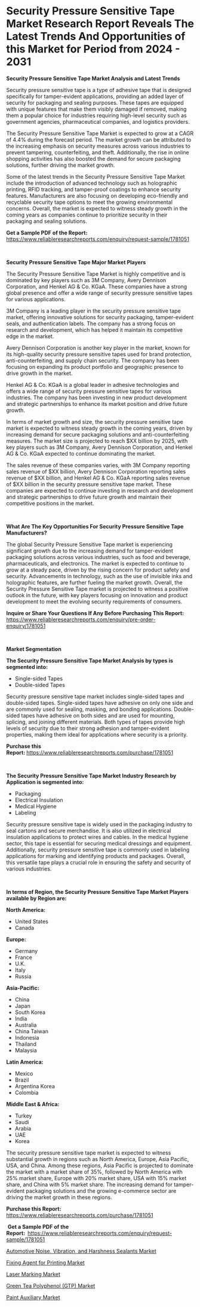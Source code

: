 <p><h1>Security Pressure Sensitive Tape Market Research Report Reveals The Latest Trends And Opportunities of this Market for Period from 2024 - 2031</h1></p><p><strong>Security Pressure Sensitive Tape Market Analysis and Latest Trends</strong></p>
<p><p>Security pressure sensitive tape is a type of adhesive tape that is designed specifically for tamper-evident applications, providing an added layer of security for packaging and sealing purposes. These tapes are equipped with unique features that make them visibly damaged if removed, making them a popular choice for industries requiring high-level security such as government agencies, pharmaceutical companies, and logistics providers.</p><p>The Security Pressure Sensitive Tape Market is expected to grow at a CAGR of 4.4% during the forecast period. The market growth can be attributed to the increasing emphasis on security measures across various industries to prevent tampering, counterfeiting, and theft. Additionally, the rise in online shopping activities has also boosted the demand for secure packaging solutions, further driving the market growth.</p><p>Some of the latest trends in the Security Pressure Sensitive Tape Market include the introduction of advanced technology such as holographic printing, RFID tracking, and tamper-proof coatings to enhance security features. Manufacturers are also focusing on developing eco-friendly and recyclable security tape options to meet the growing environmental concerns. Overall, the market is expected to witness steady growth in the coming years as companies continue to prioritize security in their packaging and sealing solutions.</p></p>
<p><strong>Get a Sample PDF of the Report:&nbsp;</strong> <a href="https://www.reliableresearchreports.com/enquiry/request-sample/1781051">https://www.reliableresearchreports.com/enquiry/request-sample/1781051</a></p>
<p>&nbsp;</p>
<p><strong>Security Pressure Sensitive Tape Major Market Players</strong></p>
<p><p>The Security Pressure Sensitive Tape Market is highly competitive and is dominated by key players such as 3M Company, Avery Dennison Corporation, and Henkel AG & Co. KGaA. These companies have a strong global presence and offer a wide range of security pressure sensitive tapes for various applications.</p><p>3M Company is a leading player in the security pressure sensitive tape market, offering innovative solutions for security packaging, tamper-evident seals, and authentication labels. The company has a strong focus on research and development, which has helped it maintain its competitive edge in the market.</p><p>Avery Dennison Corporation is another key player in the market, known for its high-quality security pressure sensitive tapes used for brand protection, anti-counterfeiting, and supply chain security. The company has been focusing on expanding its product portfolio and geographic presence to drive growth in the market.</p><p>Henkel AG & Co. KGaA is a global leader in adhesive technologies and offers a wide range of security pressure sensitive tapes for various industries. The company has been investing in new product development and strategic partnerships to enhance its market position and drive future growth.</p><p>In terms of market growth and size, the security pressure sensitive tape market is expected to witness steady growth in the coming years, driven by increasing demand for secure packaging solutions and anti-counterfeiting measures. The market size is projected to reach $XX billion by 2025, with key players such as 3M Company, Avery Dennison Corporation, and Henkel AG & Co. KGaA expected to continue dominating the market.</p><p>The sales revenue of these companies varies, with 3M Company reporting sales revenue of $XX billion, Avery Dennison Corporation reporting sales revenue of $XX billion, and Henkel AG & Co. KGaA reporting sales revenue of $XX billion in the security pressure sensitive tape market. These companies are expected to continue investing in research and development and strategic partnerships to drive future growth and maintain their competitive positions in the market.</p></p>
<p>&nbsp;</p>
<p><strong>What Are The Key Opportunities For Security Pressure Sensitive Tape Manufacturers?</strong></p>
<p><p>The global Security Pressure Sensitive Tape market is experiencing significant growth due to the increasing demand for tamper-evident packaging solutions across various industries, such as food and beverage, pharmaceuticals, and electronics. The market is expected to continue to grow at a steady pace, driven by the rising concern for product safety and security. Advancements in technology, such as the use of invisible inks and holographic features, are further fueling the market growth. Overall, the Security Pressure Sensitive Tape market is projected to witness a positive outlook in the future, with key players focusing on innovation and product development to meet the evolving security requirements of consumers.</p></p>
<p><strong>Inquire or Share Your Questions If Any Before Purchasing This Report:</strong> <a href="https://www.reliableresearchreports.com/enquiry/pre-order-enquiry/1781051">https://www.reliableresearchreports.com/enquiry/pre-order-enquiry/1781051</a></p>
<p>&nbsp;</p>
<p><strong>Market Segmentation</strong></p>
<p><strong>The Security Pressure Sensitive Tape Market Analysis by types is segmented into:</strong></p>
<p><ul><li>Single-sided Tapes</li><li>Double-sided Tapes</li></ul></p>
<p><p>Security pressure sensitive tape market includes single-sided tapes and double-sided tapes. Single-sided tapes have adhesive on only one side and are commonly used for sealing, masking, and bonding applications. Double-sided tapes have adhesive on both sides and are used for mounting, splicing, and joining different materials. Both types of tapes provide high levels of security due to their strong adhesion and tamper-evident properties, making them ideal for applications where security is a priority.</p></p>
<p><strong>Purchase this Report:&nbsp;</strong><a href="https://www.reliableresearchreports.com/purchase/1781051">https://www.reliableresearchreports.com/purchase/1781051</a></p>
<p>&nbsp;</p>
<p><strong>The Security Pressure Sensitive Tape Market Industry Research by Application is segmented into:</strong></p>
<p><ul><li>Packaging</li><li>Electrical Insulation</li><li>Medical Hygiene</li><li>Labeling</li></ul></p>
<p><p>Security pressure sensitive tape is widely used in the packaging industry to seal cartons and secure merchandise. It is also utilized in electrical insulation applications to protect wires and cables. In the medical hygiene sector, this tape is essential for securing medical dressings and equipment. Additionally, security pressure sensitive tape is commonly used in labeling applications for marking and identifying products and packages. Overall, this versatile tape plays a crucial role in ensuring the safety and security of various industries.</p></p>
<p>&nbsp;</p>
<p><strong>In terms of Region, the Security Pressure Sensitive Tape Market Players available by Region are:</strong></p>
<p>
    <p> <strong> North America: </strong>
        <ul>
            <li>United States</li>
            <li>Canada</li>
        </ul>
        </p> 
    <p> <strong> Europe: </strong>
        <ul>
            <li>Germany</li>
            <li>France</li>
            <li>U.K.</li>
            <li>Italy</li>
            <li>Russia</li>
        </ul>
        </p> 
    <p> <strong> Asia-Pacific: </strong>
        <ul>
            <li>China</li>
            <li>Japan</li>
            <li>South Korea</li>
            <li>India</li>
            <li>Australia</li>
            <li>China Taiwan</li>
            <li>Indonesia</li>
            <li>Thailand</li>
            <li>Malaysia</li>
        </ul>
        </p> 
    <p> <strong> Latin America: </strong>
        <ul>
            <li>Mexico</li>
            <li>Brazil</li>
            <li>Argentina Korea</li>
            <li>Colombia</li>
        </ul>
        </p> 
    <p> <strong> Middle East & Africa: </strong>
        <ul>
            <li>Turkey</li>
            <li>Saudi</li>
            <li>Arabia</li>
            <li>UAE</li>
            <li>Korea</li>
        </ul>
    </p>
    </p>
<p><p>The security pressure sensitive tape market is expected to witness substantial growth in regions such as North America, Europe, Asia Pacific, USA, and China. Among these regions, Asia Pacific is projected to dominate the market with a market share of 35%, followed by North America with 25% market share, Europe with 20% market share, USA with 15% market share, and China with 5% market share. The increasing demand for tamper-evident packaging solutions and the growing e-commerce sector are driving the market growth in these regions.</p></p>
<p><strong>Purchase this Report: </strong><a href="https://www.reliableresearchreports.com/purchase/1781051">https://www.reliableresearchreports.com/purchase/1781051</a></p>
<p>&nbsp;<strong>Get a Sample PDF of the Report:&nbsp;&nbsp;</strong><a href="https://www.reliableresearchreports.com/enquiry/request-sample/1781051">https://www.reliableresearchreports.com/enquiry/request-sample/1781051</a></p>
<p><strong></strong></p>
<p><p><a href="https://issuu.com/reportprime-2/docs/automotive-noise-vibration-and-harshness-sealants-">Automotive Noise, Vibration, and Harshness Sealants Market</a></p><p><a href="https://github.com/AKSHATREPORTPRIME/Market-Research-Report-List-3/blob/main/fixing-agent-for-printing-market.md">Fixing Agent for Printing Market</a></p><p><a href="https://medium.com/@akeembayer2019/laser-marking-market-comprehensive-assessment-by-type-application-and-geography-57821555cdc7">Laser Marking Market</a></p><p><a href="https://issuu.com/reportprime-2/docs/green-tea-polyphenol-gtp-market-size-2030.pptx">Green Tea Polyphenol (GTP) Market</a></p><p><a href="https://github.com/indrystar/Market-Research-Report-List-2/blob/main/paint-auxiliary-market.md">Paint Auxiliary Market</a></p></p>